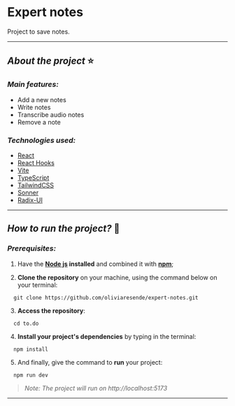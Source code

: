 # Expert notes

Project to save notes.

****
## *About the project* ⭐️
### *Main features:*

- Add a new notes
- Write notes
- Transcribe audio notes
- Remove a note

### *Technologies used:*

- [React](https://pt-br.react.dev/)
- [React Hooks](https://pt-br.react.dev/reference/react)
- [Vite](https://vitejs.dev/guide/)
- [TypeScript](https://www.typescriptlang.org/)
- [TailwindCSS](https://tailwindcss.com/docs/installation)
- [Sonner](https://sonner.emilkowal.ski/)
- [Radix-UI](https://www.radix-ui.com/themes/docs/overview/getting-started) 

****
## *How to run the project?* 🚀
###  *Prerequisites:*
1. Have the **[Node js](https://nodejs.org/en/) installed** and combined it with **[npm](https://www.npmjs.com/package/npm/)**;

2. **Clone the repository** on your machine, using the command below on your terminal:

```
  git clone https://github.com/oliviaresende/expert-notes.git
```

3. **Access the repository**:

```
  cd to.do
```

4. **Install your project's dependencies** by typing in the terminal:

```
  npm install
```

5. And finally, give the command to **run** your project:

```
  npm run dev
```

 > *Note: The project will run on http://localhost:5173*

 ****
